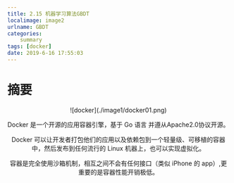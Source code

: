 ```yaml
---
title: 2.15 机器学习算法GBDT
localimage: image2
urlname: GBDT
categories: 
    summary    
tags: [docker]
date: 2019-6-16 17:55:03
---
```


# 摘要

<div align=center> ![docker](./image1/docker01.png)

Docker 是一个开源的应用容器引擎，基于 Go 语言 并遵从Apache2.0协议开源。

Docker 可以让开发者打包他们的应用以及依赖包到一个轻量级、可移植的容器中，然后发布到任何流行的 Linux 机器上，也可以实现虚拟化。

容器是完全使用沙箱机制，相互之间不会有任何接口（类似 iPhone 的 app）,更重要的是容器性能开销极低。

<!-- more -->